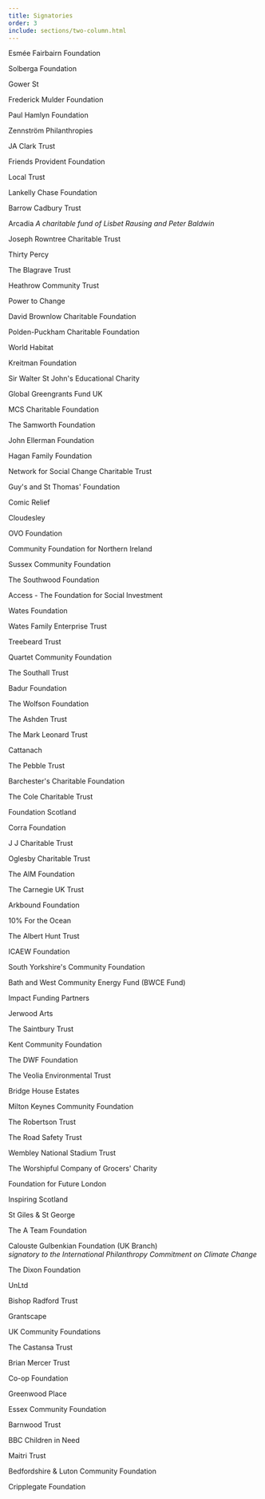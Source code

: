 ```yaml
---
title: Signatories
order: 3
include: sections/two-column.html
---
```

Esmée Fairbairn Foundation

Solberga Foundation

Gower St

Frederick Mulder Foundation

Paul Hamlyn Foundation

Zennström Philanthropies

JA Clark Trust

Friends Provident Foundation

Local Trust

Lankelly Chase Foundation

Barrow Cadbury Trust

Arcadia *A charitable fund of Lisbet Rausing and Peter Baldwin*

Joseph Rowntree Charitable Trust

Thirty Percy

The Blagrave Trust

Heathrow Community Trust

Power to Change

David Brownlow Charitable Foundation

Polden-Puckham Charitable Foundation

World Habitat

Kreitman Foundation

Sir Walter St John's Educational Charity

Global Greengrants Fund UK

MCS Charitable Foundation

The Samworth Foundation

John Ellerman Foundation

Hagan Family Foundation

Network for Social Change Charitable Trust

Guy's and St Thomas' Foundation

Comic Relief

Cloudesley

OVO Foundation

Community Foundation for Northern Ireland

Sussex Community Foundation

The Southwood Foundation

Access - The Foundation for Social Investment   

Wates Foundation 

Wates Family Enterprise Trust

Treebeard Trust

Quartet Community Foundation

The Southall Trust

Badur Foundation

The Wolfson Foundation

The Ashden Trust

The Mark Leonard Trust

Cattanach

The Pebble Trust

Barchester's Charitable Foundation

The Cole Charitable Trust

Foundation Scotland

Corra Foundation

J J Charitable Trust

Oglesby Charitable Trust

The AIM Foundation

The Carnegie UK Trust

Arkbound Foundation

10% For the Ocean

The Albert Hunt Trust

ICAEW Foundation

South Yorkshire's Community Foundation

Bath and West Community Energy Fund (BWCE Fund)

Impact Funding Partners

Jerwood Arts

The Saintbury Trust

Kent Community Foundation

The DWF Foundation

The Veolia Environmental Trust

Bridge House Estates

Milton Keynes Community Foundation

The Robertson Trust

The Road Safety Trust

Wembley National Stadium Trust

The Worshipful Company of Grocers' Charity

Foundation for Future London

Inspiring Scotland

St Giles & St George

The A Team Foundation

Calouste Gulbenkian Foundation (UK Branch) \
*signatory to the International Philanthropy Commitment on Climate Change*

The Dixon Foundation

UnLtd

Bishop Radford Trust

Grantscape

UK Community Foundations

The Castansa Trust

Brian Mercer Trust

Co-op Foundation

Greenwood Place

Essex Community Foundation

Barnwood Trust

BBC Children in Need

Maitri Trust

Bedfordshire & Luton Community Foundation

Cripplegate Foundation